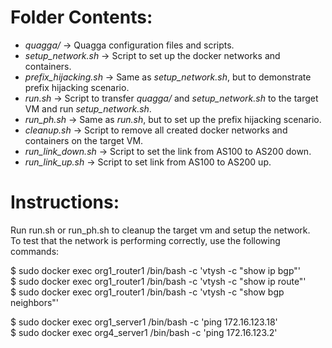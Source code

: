 # Folder Contents:
- *quagga/* -> Quagga configuration files and scripts.
- *setup_network.sh* -> Script to set up the docker networks and containers.
- *prefix_hijacking.sh* -> Same as *setup_network.sh*, but to demonstrate prefix hijacking scenario.
- *run.sh* -> Script to transfer *quagga/* and *setup_network.sh* to the target VM and run *setup_network.sh*.
- *run_ph.sh* -> Same as *run.sh*, but to set up the prefix hijacking scenario.
- *cleanup.sh* -> Script to remove all created docker networks and containers on the target VM.
- *run_link_down.sh* -> Script to set the link from AS100 to AS200 down.
- *run_link_up.sh* -> Script to set link from AS100 to AS200 up.


# Instructions:
Run run.sh or run_ph.sh to cleanup the target vm and setup the network.\
To test that the network is performing correctly, use the following commands:

$ sudo docker exec org1_router1 /bin/bash -c 'vtysh -c "show ip bgp"'\
$ sudo docker exec org1_router1 /bin/bash -c 'vtysh -c "show ip route"'\
$ sudo docker exec org1_router1 /bin/bash -c 'vtysh -c "show bgp neighbors"'

$ sudo docker exec org1_server1 /bin/bash -c 'ping 172.16.123.18'\
$ sudo docker exec org4_server1 /bin/bash -c 'ping 172.16.123.2'
